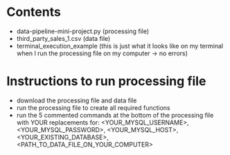 # Contents
* data-pipeline-mini-project.py (processing file)
* third_party_sales_1.csv (data file)
* terminal_execution_example (this is just what it looks like on my terminal when I run the processing file on my computer -> no errors)

# Instructions to run processing file
* download the processing file and data file
* run the processing file to create all required functions
* run the 5 commented commands at the bottom of the processing file with YOUR replacements for: <YOUR_MYSQL_USERNAME>, <YOUR_MYSQL_PASSWORD>, <YOUR_MYSQL_HOST>, <YOUR_EXISTING_DATABASE>, <PATH_TO_DATA_FILE_ON_YOUR_COMPUTER>
